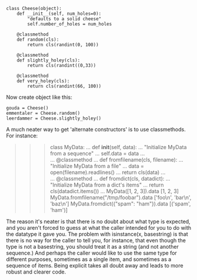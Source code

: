 
    class Cheese(object):
        def __init__(self, num_holes=0):
            "defaults to a solid cheese"
            self.number_of_holes = num_holes

        @classmethod
        def random(cls):
            return cls(randint(0, 100))

        @classmethod
        def slightly_holey(cls):
            return cls(randint((0,33))

        @classmethod
        def very_holey(cls):
            return cls(randint(66, 100))
     
Now create object like this:

    gouda = Cheese()
    emmentaler = Cheese.random()
    leerdammer = Cheese.slightly_holey()


A much neater way to get 'alternate constructors' is to use classmethods. For instance:

>>> class MyData:
...     def __init__(self, data):
...         "Initialize MyData from a sequence"
...         self.data = data
...     
...     @classmethod
...     def fromfilename(cls, filename):
...         "Initialize MyData from a file"
...         data = open(filename).readlines()
...         return cls(data)
...     
...     @classmethod
...     def fromdict(cls, datadict):
...         "Initialize MyData from a dict's items"
...         return cls(datadict.items())
... 
>>> MyData([1, 2, 3]).data
[1, 2, 3]
>>> MyData.fromfilename("/tmp/foobar").data
['foo\n', 'bar\n', 'baz\n']
>>> MyData.fromdict({"spam": "ham"}).data
[('spam', 'ham')]

The reason it's neater is that there is no doubt about what type is expected, and you aren't forced to guess at what the caller intended for you to do with the datatype it gave you. The problem with isinstance(x, basestring) is that there is no way for the caller to tell you, for instance, that even though the type is not a basestring, you should treat it as a string (and not another sequence.) And perhaps the caller would like to use the same type for different purposes, sometimes as a single item, and sometimes as a sequence of items. Being explicit takes all doubt away and leads to more robust and clearer code.
